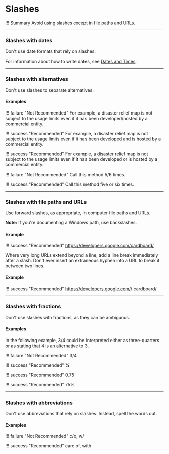 # Slashes

!!! Summary 
    Avoid using slashes except in file paths and URLs.

___

### Slashes with dates

Don't use date formats that rely on slashes.

For information about how to write dates, see [Dates and Times](https://developers.google.com/style/dates-times.html).

___

### Slashes with alternatives

Don't use slashes to separate alternatives.

#### Examples

!!! failure "Not Recommended" 
    For example, a disaster relief map is not subject to the usage limits even if it has been developed/hosted by a commercial entity.

!!! success "Recommended" 
    For example, a disaster relief map is not subject to the usage limits even if it has been developed and is hosted by a commercial entity.

!!! success "Recommended" 
    For example, a disaster relief map is not subject to the usage limits even if it has been developed or is hosted by a commercial entity.

!!! failure "Not Recommended" 
    Call this method 5/6 times.

!!! success "Recommended" 
    Call this method five or six times.

___

### Slashes with file paths and URLs

Use forward slashes, as appropriate, in computer file paths and URLs.

**Note:** If you're documenting a Windows path, use backslashes.

#### Example

!!! success "Recommended" 
    https://developers.google.com/cardboard/

Where very long URLs extend beyond a line, add a line break immediately after a slash. Don't ever insert an extraneous hyphen into a URL to break it between two lines.

#### Example

!!! success "Recommended" 
    https://developers.google.com/\
cardboard/

___

### Slashes with fractions

Don't use slashes with fractions, as they can be ambiguous.

#### Examples

In the following example, 3/4 could be interpreted either as three-quarters or as stating that 4 is an alternative to 3.

!!! failure "Not Recommended" 
    3/4

!!! success "Recommended" 
    ¾

!!! success "Recommended" 
    0.75

!!! success "Recommended" 
    75%

___

### Slashes with abbreviations

Don't use abbreviations that rely on slashes. Instead, spell the words out.

#### Examples

!!! failure "Not Recommended" 
    c/o, w/

!!! success "Recommended" 
    care of, with